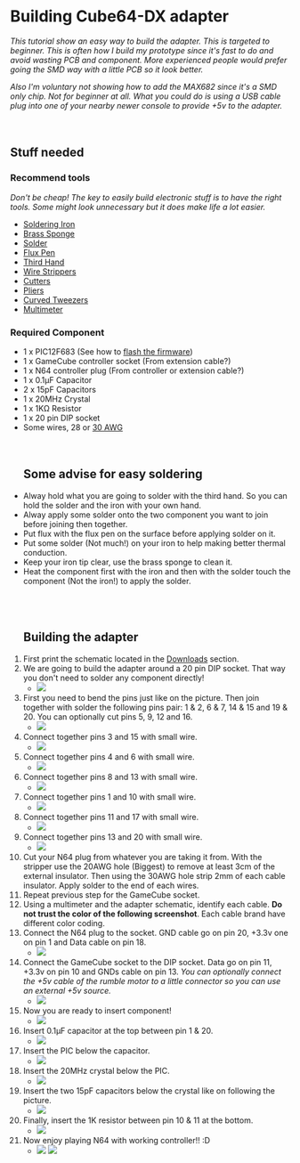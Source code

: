 # Building Cube64-DX adapter #

_This tutorial show an easy way to build the adapter. This is targeted to beginner. This is often how I build my prototype since it's fast to do and avoid wasting PCB and component. More experienced people would prefer going the SMD way with a little PCB so it look better._

_Also I'm voluntary not showing how to add the MAX682 since it's a SMD only chip. Not for beginner at all. What you could do is using a USB cable plug into one of your nearby newer console to provide +5v to the adapter._
<br><br><br>
<h2>Stuff needed</h2>

<h3>Recommend tools</h3>

<i>Don't be cheap! The key to easily build electronic stuff is to have the right tools. Some might look unnecessary but it does make life a lot easier.</i>

<ul><li><a href='http://www.sparkfun.com/products/9507'>Soldering Iron</a>
</li><li><a href='http://www.sparkfun.com/products/8965'>Brass Sponge</a>
</li><li><a href='http://www.sparkfun.com/products/10240'>Solder</a>
</li><li><a href='http://www.sparkfun.com/products/8967'>Flux Pen</a>
</li><li><a href='http://www.sparkfun.com/products/9317'>Third Hand</a>
</li><li><a href='http://www.sparkfun.com/products/8696'>Wire Strippers</a>
</li><li><a href='http://www.sparkfun.com/products/8794'>Cutters</a>
</li><li><a href='http://www.sparkfun.com/products/8793'>Pliers</a>
</li><li><a href='http://www.sparkfun.com/products/9227'>Curved Tweezers</a>
</li><li><a href='http://www.sparkfun.com/products/9141'>Multimeter</a></li></ul>

<h3>Required Component</h3>

<ul><li>1 x PIC12F683 (See how to <a href='http://code.google.com/p/cube64-dx/wiki/FlashingFirmware'>flash the firmware</a>)<br>
</li><li>1 x GameCube controller socket (From extension cable?)<br>
</li><li>1 x N64 controller plug (From controller or extension cable?)<br>
</li><li>1 x 0.1µF Capacitor<br>
</li><li>2 x 15pF Capacitors<br>
</li><li>1 x 20MHz Crystal<br>
</li><li>1 x 1KΩ Resistor<br>
</li><li>1 x 20 pin DIP socket<br>
</li><li>Some wires, 28 or <a href='http://www.sparkfun.com/products/8031'>30 AWG</a>
<br><br><br>
<h2>Some advise for easy soldering</h2></li></ul>

<ul><li>Alway hold what you are going to solder with the third hand. So you can hold the solder and the iron with your own hand.<br>
</li><li>Alway apply some solder onto the two component you want to join before joining then together.<br>
</li><li>Put flux with the flux pen on the surface before applying solder on it.<br>
</li><li>Put some solder (Not much!) on your iron to help making better thermal conduction.<br>
</li><li>Keep your iron tip clear, use the brass sponge to clean it.<br>
</li><li>Heat the component first with the iron and then with the solder touch the component (Not the iron!) to apply the solder.<br>
<br><br><br>
<h2>Building the adapter</h2></li></ul>

<ol><li>First print the schematic located in the <a href='http://code.google.com/p/cube64-dx/downloads/list'>Downloads</a> section.<br>
</li><li>We are going to build the adapter around a 20 pin DIP socket. That way you don't need to solder any component directly!<br>
<ul><li><img src='http://cube64-dx.googlecode.com/svn/wiki/img/10p_P4020002.jpg' />
</li></ul></li><li>First you need to bend the pins just like on the picture. Then join together with solder the following pins pair: 1 & 2, 6 & 7, 14 & 15 and 19 & 20. You can optionally cut pins 5, 9, 12 and 16.<br>
<ul><li><img src='http://cube64-dx.googlecode.com/svn/wiki/img/10p_P4020004.jpg' />
</li></ul></li><li>Connect together pins 3 and 15 with small wire.<br>
<ul><li><img src='http://cube64-dx.googlecode.com/svn/wiki/img/10p_P4020006.jpg' />
</li></ul></li><li>Connect together pins 4 and 6 with small wire.<br>
<ul><li><img src='http://cube64-dx.googlecode.com/svn/wiki/img/10p_P4020007.jpg' />
</li></ul></li><li>Connect together pins 8 and 13 with small wire.<br>
<ul><li><img src='http://cube64-dx.googlecode.com/svn/wiki/img/10p_P4020008.jpg' />
</li></ul></li><li>Connect together pins 1 and 10 with small wire.<br>
<ul><li><img src='http://cube64-dx.googlecode.com/svn/wiki/img/10p_P4020009.jpg' />
</li></ul></li><li>Connect together pins 11 and 17 with small wire.<br>
<ul><li><img src='http://cube64-dx.googlecode.com/svn/wiki/img/10p_P4020010.jpg' />
</li></ul></li><li>Connect together pins 13 and 20 with small wire.<br>
<ul><li><img src='http://cube64-dx.googlecode.com/svn/wiki/img/10p_P4020011.jpg' />
</li></ul></li><li>Cut your N64 plug from whatever you are taking it from. With the stripper use the 20AWG hole (Biggest) to remove at least 3cm of the external insulator. Then using the 30AWG hole strip 2mm of each cable insulator. Apply solder to the end of each wires.<br>
</li><li>Repeat previous step for the GameCube socket.<br>
</li><li>Using a multimeter and the adapter schematic, identify each cable. <b>Do not trust the color of the following screenshot</b>. Each cable brand have different color coding.<br>
</li><li>Connect the N64 plug to the socket. GND cable go on pin 20, +3.3v one on pin 1 and Data cable on pin 18.<br>
<ul><li><img src='http://cube64-dx.googlecode.com/svn/wiki/img/10p_P4020012.jpg' />
</li></ul></li><li>Connect the GameCube socket to the DIP socket. Data go on pin 11, +3.3v on pin 10 and GNDs cable on pin 13. <i>You can optionally connect the +5v cable of the rumble motor to a little connector so you can use an external +5v source.</i>
<ul><li><img src='http://cube64-dx.googlecode.com/svn/wiki/img/10p_P4020013.jpg' />
</li></ul></li><li>Now you are ready to insert component!<br>
<ul><li><img src='http://cube64-dx.googlecode.com/svn/wiki/img/10p_P4020014.jpg' />
</li></ul></li><li>Insert 0.1µF capacitor at the top between pin 1 & 20.<br>
<ul><li><img src='http://cube64-dx.googlecode.com/svn/wiki/img/10p_P4020015.jpg' />
</li></ul></li><li>Insert the PIC below the capacitor.<br>
<ul><li><img src='http://cube64-dx.googlecode.com/svn/wiki/img/10p_P4020016.jpg' />
</li></ul></li><li>Insert the 20MHz crystal below the PIC.<br>
<ul><li><img src='http://cube64-dx.googlecode.com/svn/wiki/img/10p_P4020017.jpg' />
</li></ul></li><li>Insert the two 15pF capacitors below the crystal like on following the picture.<br>
<ul><li><img src='http://cube64-dx.googlecode.com/svn/wiki/img/10p_P4020018.jpg' />
</li></ul></li><li>Finally, insert the 1K resistor between pin 10 & 11 at the bottom.<br>
<ul><li><img src='http://cube64-dx.googlecode.com/svn/wiki/img/10p_P4020019.jpg' />
</li></ul></li><li>Now enjoy playing N64 with working controller!! :D<br>
<ul><li><img src='http://cube64-dx.googlecode.com/svn/wiki/img/10p_P4020022.jpg' /> <img src='http://cube64-dx.googlecode.com/svn/wiki/img/10p_P4020024.jpg' />